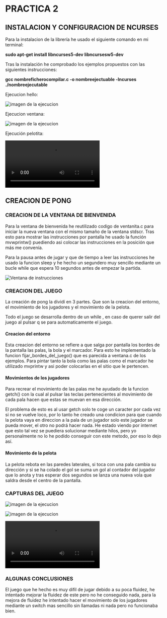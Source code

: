 # PRACTICA 2

## INSTALACION Y CONFIGURACION DE NCURSES

Para la instalacion de la librería he usado el siguiente comando en mi terminal:

**sudo apt-get install libncurses5-dev libncursesw5-dev**

Tras la instalación he comprobado los ejemplos propuestos con las siguientes instrucciones:

**gcc nombreficherocompilar.c -o nombreejectuable -lncurses**
**./nombreejecutable**

Ejecucion hello:

![imagen de la ejecucion](https://github.com/MIGUE1999/PDIH/blob/main/P2/Fotos/Captura%20de%20pantalla%20de%202021-04-13%2012-56-08.png)

Ejecucion ventana:

![imagen de la ejecucion](https://github.com/MIGUE1999/PDIH/blob/main/P2/Fotos/Captura%20de%20pantalla%20de%202021-04-13%2012-56-32.png)

Ejecución pelotita:

![video de la ejecucion](https://github.com/MIGUE1999/PDIH/blob/main/P2/Fotos/Videograbaci%C3%B3n%202021-04-13%2012:57:30.mp4)


## CREACION DE PONG

### CREACION DE LA VENTANA DE BIENVENIDA

Para la ventana de bienvenida he reutilizado codigo de ventanita.c para iniciar la nueva ventana con el mismo tamaño de la ventana stdscr. Tras esto para mostrar las instrucciones por pantalla he usado la función  mvwprintw() puediendo asi colocar las instrucciones en la posición que más me convenía. 

Para la pausa antes de jugar y que de tiempo a leer las instrucciones he usado la funcion sleep y he hecho un segundero muy sencillo mediante un bucle while que espera 10 segundos antes de empezar la partida. 

![Ventana de instrucciones](https://github.com/MIGUE1999/PDIH/blob/main/P2/Fotos/Captura%20de%20pantalla%20de%202021-04-13%2014-40-03.png)


### CREACION DEL JUEGO

La creación de pong la dividí en 3 partes. Que son la creacion del entorno, el movimiento de los jugadores y el movimiento de la pelota.

Todo el juego se desarrolla dentro de un while , en caso de querer salir del juego al pulsar q se para automaticamente el juego.


#### Creacion del entorno

Esta creacion del entorno se refiere a que salga por pantalla los bordes de la pantalla las palas, la bola y el marcador. Para esto he implementado la funcion fijar_bordes_del_juego() que es parecida a ventana.c de los ejemplos. Para pintar tanto la bola como las palas como el marcador he utilizado mvprintw y asi poder colocarlas en el sitio que le pertencen.


#### Movimientos de los jugadores

Para recrear el movimiento de las palas me he ayudado de la funcion getch() con la cual al pulsar las teclas pertenecientes al movimiento de cada pala hacen que estas se muevan en esa dirección.

El problema de esto es al usar getch solo te coge un caracter por cada vez si no se vuelve loco, por lo tanto he creado una condicion para que cuando la pelota vaya en direccion a la pala de un jugador solo este jugador se pueda mover, el otro no podrá hacer nada. He estado viendo por internet que esto tal vez se puediera solucionar mediante hilos, pero yo personalmente no lo he podido conseguir con este metodo, por eso lo dejo así.

#### Movimiento de la pelota

La pelota rebota en las paredes laterales, si toca con una pala cambia su dirección y si se ha colado el gol se suma un gol al contador del jugador que lo anota y tras esperar dos segundos se lanza una nueva vola que saldra desde el centro de la pantalla.

### CAPTURAS DEL JUEGO

![imagen de la ejecucion](https://github.com/MIGUE1999/PDIH/blob/main/P2/Fotos/Captura%20de%20pantalla%20de%202021-04-14%2020-14-25.png)

![imagen de la ejecucion](https://github.com/MIGUE1999/PDIH/blob/main/P2/Fotos/Captura%20de%20pantalla%20de%202021-04-14%2020-15-01.png)

![video de la ejecucion](https://github.com/MIGUE1999/PDIH/blob/main/P2/Fotos/Videograbaci%C3%B3n%202021-04-14%2020:16:29.mp4)


### ALGUNAS CONCLUSIONES

El juego que he hecho es muy difil de jugar debido a su poca fluidez, he intentado mejorar la fluidez de este pero no he conseguido nada, para la mejora de fluidez he intentado hacer el movimiento de los jugadores mediante un switch mas sencillo sin llamadas ni nada pero no funcionaba bien.



